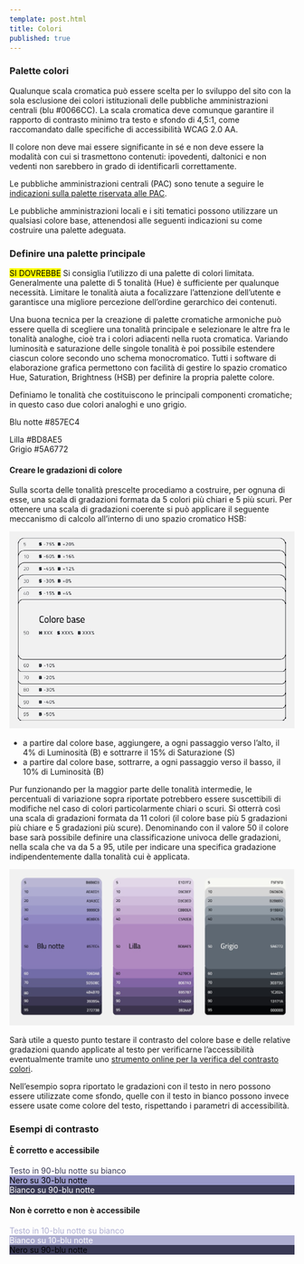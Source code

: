 ```yaml
---
template: post.html
title: Colori
published: true
---
```


### Palette colori

Qualunque scala cromatica può essere scelta per lo sviluppo del sito con la sola esclusione dei colori istituzionali delle pubbliche amministrazioni centrali  (blu #0066CC). La scala cromatica deve comunque garantire il rapporto di contrasto minimo tra testo e sfondo di 4,5:1, come raccomandato dalle specifiche di accessibilità WCAG 2.0 AA.

Il colore non deve mai essere significante in sé e non deve essere la modalità con cui si trasmettono contenuti:
ipovedenti, daltonici e non vedenti non sarebbero in grado di identificarli correttamente.

Le pubbliche amministrazioni centrali (PAC) sono tenute a seguire
le [indicazioni sulla palette riservata alle PAC](/linee-guida/visual-design/colori/palette-pac).

Le pubbliche amministrazioni locali e i siti tematici possono utilizzare un qualsiasi colore base,
attenendosi alle seguenti indicazioni su come costruire una palette adeguata.

### Definire una palette principale

<div class="lg-callout lg-callout-should">
<mark>SI DOVREBBE</mark> Si consiglia l’utilizzo di una palette di colori limitata. Generalmente una palette di 5 tonalità (Hue) è sufficiente per qualunque necessità. Limitare le tonalità aiuta a focalizzare l’attenzione dell’utente e garantisce una migliore percezione dell’ordine gerarchico dei contenuti.</div>

Una buona tecnica per la creazione di palette cromatiche armoniche può essere quella di scegliere una tonalità principale e selezionare le altre fra le tonalità analoghe, cioè tra i colori adiacenti nella ruota cromatica. Variando luminosità e saturazione delle singole tonalità è poi possibile estendere ciascun colore secondo uno schema monocromatico. Tutti i software di elaborazione grafica permettono con facilità di gestire lo spazio cromatico Hue, Saturation, Brightness (HSB) per definire la propria palette colore.


Definiamo le tonalità che costituiscono le principali componenti cromatiche;
in questo caso due colori analoghi e uno grigio.

<div class="lg-example-palette-1 row">
  <div class="col-xs-12 col-md-4"><div style="background: #857EC4"></div><p>Blu notte #857EC4<p></div>
  <div class="col-xs-12 col-md-4"><div style="background: #BD8AE5"></div>Lilla #BD8AE5</div>
  <div class="col-xs-12 col-md-4"><div style="background: #5A6772"></div>Grigio #5A6772</div>
</div>

<!-- ![html](/images/palette-personale.jpg) -->

#### Creare le gradazioni di colore
Sulla scorta delle tonalità prescelte procediamo a costruire, per ognuna di esse, una scala di gradazioni formata da 5 colori più chiari e 5 più scuri. Per ottenere una scala di gradazioni coerente si può applicare il seguente meccanismo di calcolo all’interno di uno spazio cromatico HSB:

![](/images/costruire-palette.jpg)

- a partire dal colore base, aggiungere, a ogni passaggio verso l’alto, il 4% di Luminosità (B) e sottrarre il 15% di Saturazione (S)
- a partire dal colore base, sottrarre, a ogni passaggio verso il basso, il 10% di Luminosità (B)

Pur funzionando per la maggior parte delle tonalità intermedie, le percentuali di variazione sopra riportate potrebbero essere suscettibili di modifiche nel caso di colori particolarmente chiari o scuri. Si otterrà così una scala di gradazioni formata da 11 colori (il colore base più 5 gradazioni più chiare e 5 gradazioni più scure). Denominando con il valore 50 il colore base sarà possibile definire una classificazione univoca delle gradazioni, nella scala che va da 5 a 95, utile per indicare una specifica gradazione indipendentemente dalla tonalità cui è applicata.

![](/images/palette-viola.jpg)

Sarà utile a questo punto testare il contrasto del colore base e delle relative gradazioni
quando applicate al testo per verificarne l’accessibilità eventualmente tramite uno
[strumento online per la verifica del contrasto colori](http://snook.ca/technical/colour_contrast/colour.html).

Nell’esempio sopra riportato le gradazioni con il testo in nero possono essere utilizzate come sfondo,
quelle con il testo in bianco possono invece essere usate come colore del testo, rispettando i parametri di accessibilità.

### Esempi di contrasto

#### È corretto e accessibile
<div class="lg-example-palette-1 lg-example-palette-2 row">
  <div class="col-xs-12 col-md-4"><div style="color: #393954">Testo in 90-blu notte su bianco</div></div>
  <div class="col-xs-12 col-md-4"><div style="color: #000000; background: #9999C9">Nero su 30-blu notte</div></div>
  <div class="col-xs-12 col-md-4"><div style="color: white; background: #393954">Bianco su 90-blu notte</div></div>
</div>

<!-- ![html](/images/palette-corretta.jpg) -->

#### Non è corretto e non è accessibile
<div class="lg-example-palette-1 lg-example-palette-2 row">
  <div class="col-xs-12 col-md-4"><div style="color: #AEAED1">Testo in 10-blu notte su bianco</div></div>
  <div class="col-xs-12 col-md-4"><div style="color: #ffffff; background: #AEAED1">Bianco su 10-blu notte</div></div>
  <div class="col-xs-12 col-md-4"><div style="color: black; background: #393954">Nero su 90-blu notte</div></div>
</div>

<!-- ![html](/images/palette-scorretta.jpg) -->
